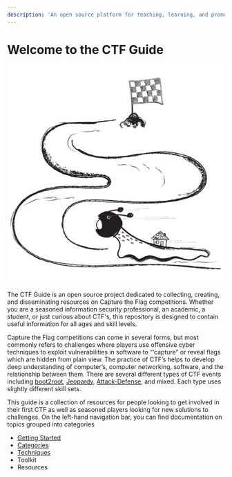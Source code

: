 ```yaml
---
description: 'An open source platform for teaching, learning, and promoting Capture the Flag'
---
```


# Welcome to the CTF Guide

![](.gitbook/assets/09.png)

The CTF Guide is an open source project dedicated to collecting, creating, and disseminating resources on Capture the Flag competitions. Whether you are a seasoned information security professional, an academic, a student, or just curious about CTF's, this repository  is designed to contain useful information for all ages and skill levels. 

Capture the Flag competitions can come in several forms, but most commonly refers to challenges where players use offensive cyber techniques to exploit vulnerabilities in software to “‘capture” or reveal flags which are hidden from plain view. The practice of CTF’s helps to develop deep understanding of computer’s, computer networking, software, and the relationship between them. There are several different types of CTF events including [boot2root](), [Jeopardy](), [Attack-Defense](categories/attack-defend.md), and mixed. Each type uses slightly different skill sets.

This guide  is a collection of resources for people looking to get involved in their first CTF as well as seasoned players looking for new solutions to challenges. On the left-hand navigation bar, you can find documentation on topics grouped into categories

* [Getting Started](getting-started/getting-started.md)
* [Categories](categories/categories.md)
* [Techniques](techniques/techniques.md)
* Toolkit 
* Resources

